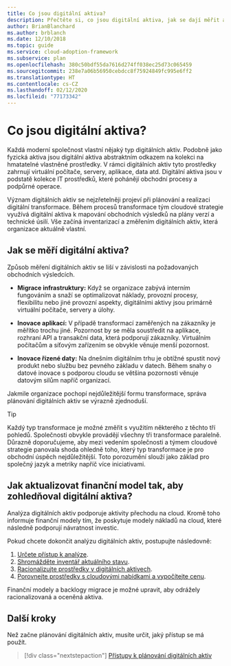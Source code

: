 ```yaml
---
title: Co jsou digitální aktiva?
description: Přečtěte si, co jsou digitální aktiva, jak se dají měřit a jak je možné aktualizovat finanční model tak, aby odpovídal vašim digitálním aktivům.
author: BrianBlanchard
ms.author: brblanch
ms.date: 12/10/2018
ms.topic: guide
ms.service: cloud-adoption-framework
ms.subservice: plan
ms.openlocfilehash: 380c50bdf55da7616d274ff038ec25d73c065459
ms.sourcegitcommit: 238e7a06b56950cebdcc8f75924849fc995e6ff2
ms.translationtype: HT
ms.contentlocale: cs-CZ
ms.lasthandoff: 02/12/2020
ms.locfileid: "77173342"
---
```

<!-- markdownlint-disable MD026 -->

# <a name="what-is-a-digital-estate"></a>Co jsou digitální aktiva?

Každá moderní společnost vlastní nějaký typ digitálních aktiv. Podobně jako fyzická aktiva jsou digitální aktiva abstraktním odkazem na kolekci na hmatatelné vlastněné prostředky. V rámci digitálních aktiv tyto prostředky zahrnují virtuální počítače, servery, aplikace, data atd. Digitální aktiva jsou v podstatě kolekce IT prostředků, které pohánějí obchodní procesy a podpůrné operace.

Význam digitálních aktiv se nejzřetelněji projeví při plánování a realizaci digitální transformace. Během procesů transformace tým cloudové strategie využívá digitální aktiva k mapování obchodních výsledků na plány verzí a technické úsilí. Vše začíná inventarizací a změřením digitálních aktiv, která organizace aktuálně vlastní.

## <a name="how-can-a-digital-estate-be-measured"></a>Jak se měří digitální aktiva?

Způsob měření digitálních aktiv se liší v závislosti na požadovaných obchodních výsledcích.

- **Migrace infrastruktury:** Když se organizace zabývá interním fungováním a snaží se optimalizovat náklady, provozní procesy, flexibilitu nebo jiné provozní aspekty, digitálními aktivy jsou primárně virtuální počítače, servery a úlohy.

- **Inovace aplikací:** V případě transformací zaměřených na zákazníky je měřítko trochu jiné. Pozornost by se měla soustředit na aplikace, rozhraní API a transakční data, která podporují zákazníky. Virtuálním počítačům a síťovým zařízením se obvykle věnuje menší pozornost.

- **Inovace řízené daty:** Na dnešním digitálním trhu je obtížné spustit nový produkt nebo službu bez pevného základu v datech. Během snahy o datové inovace s podporou cloudu se většina pozornosti věnuje datovým silům napříč organizací.

Jakmile organizace pochopí nejdůležitější formu transformace, správa plánování digitálních aktiv se výrazně zjednoduší.

> [!TIP]
> Každý typ transformace je možné změřit s využitím některého z těchto tří pohledů. Společnosti obvykle provádějí všechny tři transformace paralelně. Důrazně doporučujeme, aby mezi vedením společnosti a týmem cloudové strategie panovala shoda ohledně toho, který typ transformace je pro obchodní úspěch nejdůležitější. Toto porozumění slouží jako základ pro společný jazyk a metriky napříč více iniciativami.

## <a name="how-can-a-financial-model-be-updated-to-reflect-the-digital-estate"></a>Jak aktualizovat finanční model tak, aby zohledňoval digitální aktiva?

Analýza digitálních aktiv podporuje aktivity přechodu na cloud. Kromě toho informuje finanční modely tím, že poskytuje modely nákladů na cloud, které následně podporují návratnost investic.

Pokud chcete dokončit analýzu digitálních aktiv, postupujte následovně:

1. [Určete přístup k analýze](./approach.md).
1. [Shromážděte inventář aktuálního stavu](./inventory.md).
1. [Racionalizujte prostředky v digitálních aktivech](./rationalize.md).
1. [Porovnejte prostředky s cloudovými nabídkami a vypočítejte cenu](./calculate.md).

Finanční modely a backlogy migrace je možné upravit, aby odrážely racionalizovaná a oceněná aktiva.

## <a name="next-steps"></a>Další kroky

Než začne plánování digitálních aktiv, musíte určit, jaký přístup se má použít.

> [!div class="nextstepaction"]
> [Přístupy k plánování digitálních aktiv](./approach.md)
